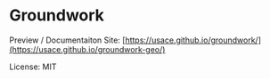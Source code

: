 # Groundwork

Preview / Documentaiton Site: [https://usace.github.io/groundwork/](https://usace.github.io/groundwork-geo/)

License: MIT
